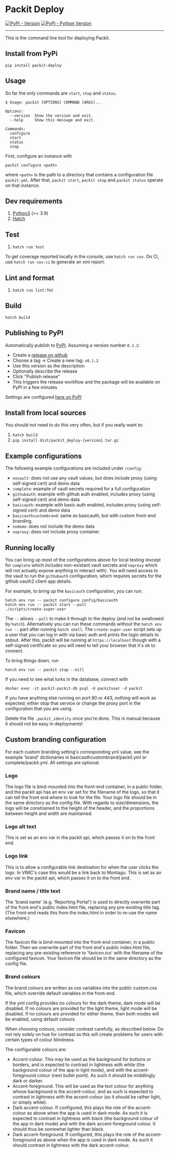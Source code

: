 # Packit Deploy

[![PyPI - Version](https://img.shields.io/pypi/v/packit-deploy.svg)](https://pypi.org/project/packit-deploy)
[![PyPI - Python Version](https://img.shields.io/pypi/pyversions/packit-deploy.svg)](https://pypi.org/project/packit-deploy)

-----

This is the command line tool for deploying Packit.

## Install from PyPi

```console
pip install packit-deploy
```

## Usage

So far the only commands are `start`, `stop` and `status`.

```
$ Usage: packit [OPTIONS] COMMAND [ARGS]...

Options:
  --version  Show the version and exit.
  --help     Show this message and exit.

Commands:
  configure
  start
  status
  stop
```

First, configure an instance with

```
packit configure <path>
```

where `<path>` is the path to a directory that contains a configuration file `packit.yml`.  After that, `packit start`, `packit stop` and `packit status` operate on that instance.

## Dev requirements

1. [Python3](https://www.python.org/downloads/) (>= 3.9)
2. [Hatch](https://hatch.pypa.io/latest/install/)

## Test

1. `hatch run test`

To get coverage reported locally in the console, use `hatch run cov`. 
On CI, use `hatch run cov-ci` to generate an xml report.

## Lint and format

1. `hatch run lint:fmt`

## Build

```console
hatch build
```

## Publishing to PyPI

Automatically publish to [PyPI](https://pypi.org/project/packit-deploy).  Assuming a version number `0.1.2`:

* Create a [release on github](https://github.com/reside-ic/packit-deploy/releases/new)
* Choose a tag -> Create a new tag: `v0.1.2`
* Use this version as the description
* Optionally describe the release
* Click "Publish release"
* This triggers the release workflow and the package will be available on PyPI in a few minutes

Settings are configured [here on PyPI](https://pypi.org/manage/project/packit-deploy/settings/publishing)

## Install from local sources

You should not need to do this very often, but if you really want to:

1. `hatch build`
2. `pip install dist/packit_deploy-{version}.tar.gz`

## Example configurations

The following example configurations are included under `/config`:

- `novault`: does not use any vault values, but does include proxy (using self-signed cert) and demo data
- `complete`: example of vault secrets required for a full configuration
- `githubauth`: example with github auth enabled, includes proxy (using self-signed cert) and demo data
- `basicauth`: example with basic auth enabled, includes proxy (using self-signed cert) and demo data
- `basicauthcustombrand`: same as basicauth, but with custom front-end branding.
- `nodemo`: does not include the demo data
- `noproxy`: does not include proxy container

## Running locally

You can bring up most of the configurations above for local testing (except for `complete` which includes non-existant vault secrets and `noproxy` which will not actually expose anything to interact with).  You will need access to the vault to run the `githubauth` configuration, which requires secrets for the github oauth2 client app
details.

For example, to bring up the `basicauth` configuration, you can run:

```console
hatch env run -- packit configure config/basicauth
hatch env run -- packit start --pull
./scripts/create-super-user
```

The `--` allows `--pull` to make it through to the deploy (and not be swallowed by `hatch`).  Alternatively you can run these commands without the `hatch env run --` part after running `hatch shell`.  The `create-super-user` script sets up a user that you can log in with via basic auth and prints the login details to stdout.  After this, packit will be running at `https://localhost` though with a self-signed certificate so you will need to tell your browser that it's ok to connect.

To bring things down, run

```console
hatch env run -- packit stop --kill
```

If you need to see what lurks in the database, connect with

```console
docker exec -it packit-packit-db psql -U packituser -d packit
```

If you have anything else running on port 80 or 443, nothing will work as expected; either stop that service or change the proxy port in the configuration that you are using.

Delete the file `.packit_identity` once you're done.  This is manual because it should not be easy in deployments!

## Custom branding configuration

For each custom branding setting's corresponding yml value, see the example 'brand' dictionaries in basicauthcustombrand/packit.yml or complete/packit.yml. All settings are optional.

### Logo

The logo file is bind-mounted into the front-end container, in a public folder, and the packit api has an env var set for the filename of the logo, so that it can tell the front end where to look for the file. Your logo file should be in the same directory as the config file. With regards to size/dimensions, the logo will be constrained to the height of the header, and the proportions between height and width are maintained.

### Logo alt text

This is set as an env var in the packit api, which passes it on to the front end.

### Logo link

This is to allow a configurable link destination for when the user clicks the logo. In VIMC's case this would be a link back to Montagu. This is set as an env var in the packit api, which passes it on to the front end.

### Brand name / title text

The 'brand name' (e.g. 'Reporting Portal') is used to directly overwrite part of the front end's public index.html file, replacing any pre-existing title tag. (The front-end reads this from the index.html in order to re-use the name elsewhere.)

### Favicon

The favicon file is bind-mounted into the front-end container, in a public folder. Then we overwrite part of the front end's public index.html file, replacing any pre-existing reference to 'favicon.ico' with the filename of the configured favicon. Your favicon file should be in the same directory as the config file.

### Brand colours

The brand colours are written as css variables into the public custom.css file, which override default variables in the front-end.

If the yml config provides no colours for the dark theme, dark mode will be disabled. If no colours are provided for the light theme, light mode will be disabled. If no colours are provided for either theme, then both modes will be enabled, using default colours.

When choosing colours, consider contrast carefully, as described below. Do not rely solely on hue for contrast as this will create problems for users with certain types of colour blindness.

The configurable colours are:

* Accent-colour. This may be used as the background for buttons or borders, and is expected to contrast in lightness with white (the background colour of the app in light mode), and with the accent-foreground colour (next bullet point). As such it should be middlingly dark or darker.
* Accent-foreground. This will be used as the text colour for anything whose background is the accent-colour, and as such is expected to contrast in lightness with the accent-colour (so it should be rather light, or simply white).
* Dark accent-colour. If configured, this plays the role of the accent-colour as above when the app is used in dark mode. As such it is expected to contrast in lightness with black (the background colour of the app in dark mode) and with the dark accent-foreground colour. It should thus be somewhat lighter than black.
* Dark accent-foreground. If configured, this plays the role of the accent-foreground as above when the app is used in dark mode. As such it should contrast in lightness with the dark accent-colour.
